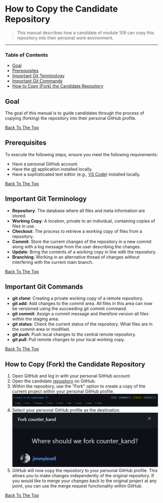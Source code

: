 # How to Copy the Candidate Repository

> This manual describes how a candidate of module 109 can copy this repository into their personal work environment.

---

### Table of Contents

- [Goal](#goal)
- [Prerequisites](#prerequisites)
- [Important Git Terminology](#important-git-terminology)
- [Important Git Commands](#important-git-commands)
- [How to Copy (Fork) the Candidate Repository](#how-to-copy-fork-the-candidate-repository)

## Goal

The goal of this manual is to guide candidates through the process of copying (forking) the repository into their personal GitHub profile.

[Back To The Top](#how-to-copy-the-candidate-repository)

## Prerequisites

To execute the following steps, ensure you meet the following requirements:

- Have a personal GitHub account.
- Have the [git](https://git-scm.com/) application installed locally.
- Have a sophisticated text editor (e.g., [VS Code](https://code.visualstudio.com/)) installed locally.

[Back To The Top](#how-to-copy-the-candidate-repository)

## Important Git Terminology

- **Repository**: The database where all files and meta information are stored.
- **Working Copy**: A location, private to an individual, containing copies of files in use.
- **Checkout**: The process to retrieve a working copy of files from a repository.
- **Commit**: Store the current changes of the repository in a new commit along with a log message from the user describing the changes.
- **Update**: Bring the contents of a working copy in line with the repository.
- **Branching**: Working in an alternative thread of changes without interfering with the current main branch.

[Back To The Top](#how-to-copy-the-candidate-repository)

## Important Git Commands

- **git clone**: Creating a private working copy of a remote repository.
- **git add**: Add changes to the commit area. All files in this area can now be versioned using the succeeding git commit command.
- **git commit**: Assign a commit message and therefore version all files within the staging area.
- **git status**: Check the current status of the repository. What files are in the commit area or modified.
- **git push**: Push local changes to the central remote repository.
- **git pull**: Pull remote changes to your local working copy.

[Back To The Top](#how-to-copy-the-candidate-repository)

## How to Copy (Fork) the Candidate Repository

1. Open GitHub and log in with your personal GitHub account.
2. Open the candidate [repository](https://github.com/modul-i-ch-109/counter-app) on GitHub.
3. Within the repository, use the "Fork" option to create a copy of the current project within your personal GitHub profile.  
   ![fork_button](./fork.png)
4. Select your personal GitHub profile as the destination.  
   ![fork_destination](./destination.png)
5. GitHub will now copy the repository to your personal GitHub profile. This allows you to make changes independently of the original repository. If you would like to merge your changes back to the original project at any point, you can use the merge request functionality within GitHub.

[Back To The Top](#how-to-copy-the-candidate-repository)
